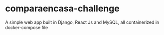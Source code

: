 # comparaencasa-challenge
A simple web app built in Django, React Js and MySQL, all containerized in docker-compose file
